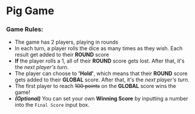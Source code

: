 # Pig Game

### Game Rules:

- The game has 2 players, playing in rounds
- In each turn, a player rolls the dice as many times as they wish. Each result get added to their **ROUND** score
- **If** the player rolls a 1, all of their **ROUND** score gets lost. After that, it's the _next player's turn_.
- The player can choose to **'Hold'**, which means that their **ROUND** score gets added to their **GLOBAL** score. After that, it's the _next player's turn_.
- The first player to reach ~~100 points~~ on the **GLOBAL** score wins the game!
- _**(Optional)**_ You can set your own **Winning Score** by inputting a number into the `Final Score` input box.
